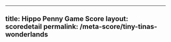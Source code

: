 ---
        
title: Hippo Penny Game Score
layout: scoredetail
permalink: /meta-score/tiny-tinas-wonderlands
---